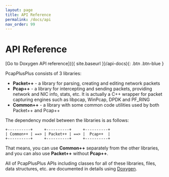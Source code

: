 ```yaml
---
layout: page
title: API Reference
permalink: /docs/api
nav_order: 99
---
```


# API Reference

[Go to Doxygen API reference]({{ site.baseurl }}/api-docs){: .btn .btn-blue }

PcapPlusPlus consists of 3 libraries:

- __Packet++__ - a library for parsing, creating and editing network packets
- __Pcap++__ - a library for intercepting and sending packets, providing network and NIC info, stats, etc. It is actually a C++ wrapper for packet capturing engines such as libpcap, WinPcap, DPDK and PF_RING
- __Common++__ - a library with some common code utilities used by both Packet++ and Pcap++

The dependency model between the libraries is as follows:

```
+----------+     +----------+     +----------+
| Common++ | ==> | Packet++ | ==> |  Pcap++  |
+----------+     +----------+     +----------+
```

That means, you can use __Common++__ separately from the other libraries, and you can also use __Packet++__ without __Pcap++__.

All of PcapPlusPlus APIs including classes for all of these libraries, files, data structures, etc. are documented in details using [Doxygen](http://www.doxygen.nl/).
